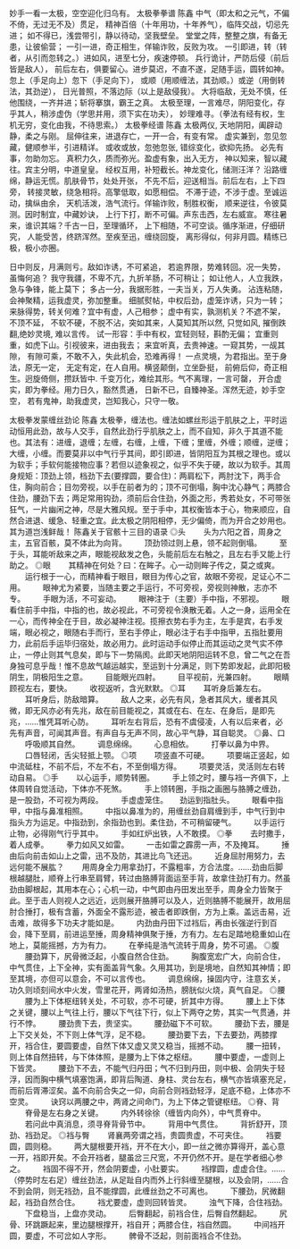 <!-- { "loadSidebar": true } -->
妙手一看一太极，空空迎化归乌有。
太极拳拳谱 陈鑫 
中气（即太和之元气，不偏不倚，无过无不及）贯足，
精神百倍（十年用功，十年养气），临阵交战，切忌先进；
如不得已，浅尝带引，静以待动，坚我壁垒。
堂堂之阵，整整之旗，有备无患，让彼偷营；
一引一进，奇正相生，佯输诈败，反败为攻。
一引即进，转（转者，从引而忽转之。）进如风，进至七分，疾速停顿。
兵行诡计，严防后侵（前后皆是敌人），
前后左右，俱要留心。进步莫迟，不直不遂，足随手运，圆转如神。
忽上（手足向上）忽下（手足向下），
或顺（用顺缠法，其劲顺。）或逆（用倒转法，其劲逆），
日光普照，不落边际（以上是敌侵我）。
大将临敌，无处不慎，任他围绕，一齐并进；斩将搴旗，霸王之真。
太极至理，一言难尽，阴阳变化，存乎其人，稍涉虚伪（学思并用，须下实在功夫），
妙理难寻。（拳法有经有权，生机无穷，变化由我，不待思索。） 
太极拳经谱 陈鑫
太极两仪, 天地阴阳，阖辟动静，柔之与刚。
屈伸往来，进退存亡，一开一合，有变有常。
虚实兼到，忽见忽藏，健顺参半，引进精详。
或收或放，忽弛忽张, 错综变化，欲抑先扬。
必先有事，勿助勿忘。
真积力久，质而弥光。盈虚有象，出入无方，
神以知来，智以藏往。宾主分明，中道皇皇。
经权互用，补短截长。神龙变化，储测汪洋？
沿路缠绵，静运无慌。肌肤骨节，处处开张，
不先不后，迎送相当。前后左右，上下四旁，
转接灵敏，绕急相将。高擎低取，如愿相偿。
不滞于迹，不涉于虚。至诚运动，擒纵由余，
天机活泼，浩气流行。佯输诈败，制胜权衡，
顺来逆往，令彼莫测。因时制宜，中藏妙诀，
上行下打，断不可偏。声东击西，左右威宣。
寒往暑来，谁识其端？千古一日，至理循环，
上下相随，不可空谈。循序渐进，仔细研究，
人能受苦，终跻浑然。至疾至迅，缠绕回旋，
离形得似，何非月圆。精练已极，极小亦圈。

日中则反，月满则亏。敌如诈诱，不可紧追，
若逾界限，势难转回。况一失势，虽悔何追？
我守我疆，不卑不亢，九折羊肠，不可稍让；
如让他人，人立我跌，急与争锋，能上莫下；
多占一分，我据形胜，一夫当关，万人失勇。
沾连粘随，会神聚精，运我虚灵，弥加整重。
细腻熨帖，中权后劲，虚笼诈诱，只为一转；
来脉得势，转关何难？宜中有虚，人己相参；
虚中有实，孰测机关？不遮不架，不顶不延，
不软不硬，不脱不沾，突如其来，人莫知其所以然,
只觉如风, 摧倒跌翻,绝妙灵境, 难以言传。
试一形容：手中有权，宜轻则轻，斟酌无偏；
宜重则重，如虎下山。引视彼来，进由我去；
来宜听真，去贵神速。一窥其势，一觇其隙，
有隙可乘，不敢不入，失此机会，恐难再得！
一点灵境，为君指出。至于身法，原无一定，
无定有定，在人自用。横竖颠倒，立坐卧挺，
前俯后仰，奇正相生。迥旋倚侧，攒跃皆中.
千变万化，难绘其形。气不离理，一言可罄，
开合虚实，即为拳经。用力日久，豁然贯通，
日新不已，自臻神圣。浑然无迹，妙手空空，
若有鬼神，助我虚灵，岂知我心，只守一敬。

太极拳发蒙缠丝劲论 陈鑫
太极拳，缠法也。缠法如螺丝形运于肌肤之上，平时运动恒用此劲，故与人交手，自然此劲行乎肌肤之上，而不自知，非久于其道不能也。其法有：进缠，退缠；左缠，右缠，上缠，下缠；里缠，外缠；顺缠，逆缠；大缠，小缠。而要莫非以中气行乎其间，即引即进，皆阴阳互为其根之理也。或以为软手；手软何能接物应事？若但以迹象视之，似乎不失于硬，故以为软手。其周身规矩：顶劲上领，档劲下去(要撑圆，要合住)：两肩松下，两肘沈下，两手合住，胸向前合；目勿旁视，以手在前者为的；顶不可倒塌，胸中沈心静气；两膝合住劲，腰劲下去；两足常用钩劲，须前后合住劲，外面之形，秀若处女，不可带张狂气，一片幽闲之神，尽是大雅风规。至于手中，其权衡皆本于心，物来顺应，自然合进退、缓急、轻重之宜。此太极之阴阳相停，无少偏倚，而为开合之妙用也。其为道岂浅鲜哉！
陈鑫关于官骸十三目的语录
◎头 　　头为六阳之首，周身之主，五官百骸，莫不体此为向背。
　　顶劲领过则上悬，领不起则倒塌。
　　至于头，耳能听敌来之声，眼能视敌发之色，头能前后左右触之，且左右手又能上行助之。
◎眼 　　其精神在何处？曰：在眸子。心一动则眸子传之，莫之或爽。
　　运行根于一心，而精神看于眼目，眼目为传心之官，故眼不旁视，足证心不二用。
　　眼神尤为紧要，当随主要之手运行，不可旁视，旁视则神散，志亦不专。
　　手眼为活，不可妄动。
　　眼神注于（主要）手中指，不邪视。
　　眼看住前手中指，中指的也，故必视此，不可旁视令涣散无着。人之一身，运用全在一心，而传神全在于目，故必凝神注视。揽擦衣势右手为主，左手是宾，右手发端，眼必视之，眼随右手而行，至右手停止，眼必注于右手中指甲，五指肚要用力，此前后手运毕归宿处，故必用力。此时运动手似停止而其运动之灵气实不停止，一停止则其气息矣，即与下一势隔阂。此即天地阴阳运转不息，曾二气之在吾身独可息乎哉！惟不息故气越运越实，至运到十分满足，则下势即发起，此即阳极阴生，阴极阳生之意。
　　目能眼光四射。
　　目平视前，光兼四射。
　　眼睛顾视左右，要快。
　　收视返听，含光默默。
◎耳 
　　耳听身后兼左右。
　　耳听身后，防敌暗算。
　　敌人之来，必先有风，急者其风大，缓者其风微，即无风亦必有先兆，敌在前目能视之，其或在右、在左、在身后，是即先兆，……惟凭耳听心防。
　　耳听左右背后，恐有不虞侵凌，人有以后来者，必先有声音，可闻其声音。有声自与无声不同，故心平气静，耳自聪灵。
◎鼻、口 
　　呼吸顺其自然。
　　调息绵绵。
　　心息相依。
　　打拳以鼻为中界。
　　口唇轻闭，舌尖轻抵上颚。
◎项
　　项竖直不可硬。
　　项要端正竖起，如中流砥柱，不前不后，不左不右，不至倒塌方得。
　　项要灵活，灵活则左右转动自易。
◎手
　　以心运手，顺势转圈。
　　手上领之时，腰与裆一齐俱下，上体周转自觉活动，下体亦不死煞。
　　手上领转圈，手指之画圈与胳膊之缠劲，是一股劲，不可视为两段。
　　手虚虚笼住。　　劲运到指肚头。
　　眼看中指甲，中指与鼻准相照。
　　中指以鼻准为的，用缠丝劲自肩缠到手，中气行到中指头方为运足。中指劲到，余指劲也到。柔住劲，不可稍留硬气。
　　以手运行止物，必得刚气行乎其中。
　　手如红炉出铁，人不敢摸。
◎拳
　　去时撒手，着人成拳。
　　拳力如风又如雷。
　　一击如雷之霹雳一声，不及掩耳。
　　捶由后向前击如山上之雷，迅不及防，其进比鸟飞还迅。
　　近身屈肘用努力，去远何能不展肱？
　　用周身全力用拿劲打，不露粗率，方合法度。……劲由后脚根越腿肚，顺脊上行串至肩臂，转过由胳膊背面运至手背，故拿住劲打有力。然虽劲由脚根起，其用本在心；心机一动，中气即由丹田发出至手，周身全力皆聚于此。至于击人则视人之远近，远则展开胳膊可以及人，近则胳膊不能展开，故用屈肘合捶打，极有含蓄，外面全不露形迹，被击者即跌倒，方为上乘。盖远击易，近击难，故得多下功夫才能如是。
　　内劲由丹田下过裆后，再由长强逆行到百会，降下至肩，前进运至捶，周身精神俱聚于捶，方有力。左右足踏地稳重如山在地上，莫能摇撼，方为有力。
　　在拳纯是浩气流转于周身，势不可遏。
◎腹
　　腰劲算下，尻骨微泛起，小腹自然合住劲。
　　胸腹宽宏广大，向前合住，中气贯住，上下全神，实有面盖背气象。久用其功，到是境地，自然知其神情；即至其境，亦但可以意会，不可以言传也。
　　调息绵绵，操固内守，注意玄关，功久则顷刻间水中火发，雪里花开，两肾如汤热，膀胱似火烧，真气自足。
◎腰
　　腰为上下体枢纽转关处，不可软，亦不可硬，折其中方得。
　　腰上上下体之关键，腰以上气往上行，腰以下气往下行，似上下两夺之势，其实一气贯通，并行不悖。
　　腰劲贵下去，贵坚实。
　　腰劲磁下不可软。
　　腰劲下去，腰是上下交关处，不下则上体气浮，足不稳。
　　腰劲要下去，下去要劲，两膝撑开，裆合住，要圆要虚，自然下体又虚又灵又稳当，摇撼不动。
　　腰一扭转，则上体自然扭转，与下体体照，是腰为上下体之枢纽。
　　腰中要虚，一虚则上下皆灵。
　　腰劲下不去，不能气归丹田；气不归到丹田，则中极、会阴失于轻浮，因而胸中横气填塞饱满，即背后陶道、身柱、灵台左右，横气亦皆填塞充足，而前后胥滞涩矣。盖不向前合失之一仰，向前合则裆劲轻浮，足底不稳，上体亦不空灵。
　　诀窍以两腰之中，两肾之间命门，为上下体之管键枢纽。
◎脊、背
　　脊骨是左右身之关键。
　　内外转徐徐（缠皆内向外），中气贯脊中。
　　若问此中真消息，须寻脊背骨节中。
　　背用中气贯住。
　　背折舒开，顶劲、裆劲足。
◎裆与臀
　　肾襄两旁谓之裆，贵圆贵虚，不可夹住。
　　裆要圆，圆则稳。
　　两大腿根要开裆，开不在大小，即一丝之微亦算得开，盖心意一开，裆即开矣。不会开裆者，腿虽岔三尺宽，不开仍然不开。是在学者细心参之。
　　裆固不得不开，然会阴要虚，小肚要实。
　　裆撑圆，虚虚合住。……（停势时左右足）缠丝劲法，从足趾自内而外上行斜缠至腿根，以及会阴，……合不到会阴，则无裆劲，且不能撑圆，此缠丝劲之不可离也。
　　下腰劲，尻微翻起，裆劲自然合住。
　　裆尤要虚，虚则回转皆灵。
　　浊气下降，合住裆劲。
　　下盘稳当，上盘亦灵动。
　　后臀翻起，前裆合住，后臀自然翻起。
　　尻骨、环跳蹶起来，里边腿根撑开，裆自开；两膝合住，裆自然圆。
　　中间裆开圆，要虚，不可岔如人字形。
　　髀骨不泛起，则前面裆合不住劲。

